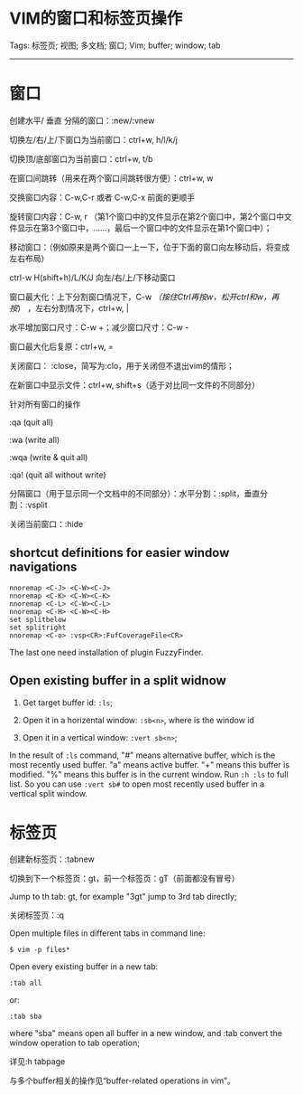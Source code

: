 # VIM的窗口和标签页操作
Tags: 标签页; 视图; 多文档; 窗口; Vim; buffer; window; tab

------

# 窗口

创建水平/ 垂直 分隔的窗口：:new/:vnew

切换左/右/上/下窗口为当前窗口：ctrl+w, h/l/k/j 

切换顶/底部窗口为当前窗口：ctrl+w, t/b 

在窗口间跳转（用来在两个窗口间跳转很方便）：ctrl+w, w 

交换窗口内容：C-w,C-r 或者 C-w,C-x 前面的更顺手

旋转窗口内容：C-w, r （第1个窗口中的文件显示在第2个窗口中，第2个窗口中文件显示在第3个窗口中，……，最后一个窗口中的文件显示在第1个窗口中）；
 
移动窗口：（例如原来是两个窗口一上一下，位于下面的窗口向左移动后，将变成左右布局） 

ctrl-w H(shift+h)/L/K/J 向左/右/上/下移动窗口 

窗口最大化：上下分割窗口情况下，C-w _（按住Ctrl再按w，松开ctrl和w，再按_） ，左右分割情况下，ctrl+w, |

水平增加窗口尺寸：C-w +；减少窗口尺寸：C-w -

窗口最大化后复原：ctrl+w, =
 
关闭窗口： :close，简写为:clo，用于关闭但不退出vim的情形； 

在新窗口中显示文件：ctrl+w, shift+s（适于对比同一文件的不同部分）

针对所有窗口的操作 

:qa (quit all) 

:wa (write all) 

:wqa (write & quit all) 

:qa! (quit all without write)
 
分隔窗口（用于显示同一个文档中的不同部分）：水平分割：:split，垂直分割：:vsplit

关闭当前窗口：:hide 

## shortcut definitions for easier window navigations

    nnoremap <C-J> <C-W><C-J>
    nnoremap <C-K> <C-W><C-K>
    nnoremap <C-L> <C-W><C-L>
    nnoremap <C-H> <C-W><C-H>
    set splitbelow
    set splitright
    nnoremap <C-o> :vsp<CR>:FufCoverageFile<CR>

The last one need installation of plugin FuzzyFinder.

## Open existing buffer in a split widnow

1. Get target buffer id: `:ls`;

1. Open it in a horizental window: `:sb<n>`, where <n> is the window id

1. Open it in a vertical window: `:vert sb<n>`;

In the result of `:ls` command, "#" means alternative buffer, which is the most recently used buffer. "a" means active buffer. "+" means this buffer is modified. "%" means this buffer is in the current window. Run `:h :ls` to full list.
So you can use `:vert sb#` to open most recently used buffer in a vertical split window.

# 标签页
 
创建新标签页：:tabnew 

切换到下一个标签页：gt，前一个标签页：gT（前面都没有冒号） 

Jump to <n>th tab: <n>gt, for example "3gt" jump to 3rd tab directly;

关闭标签页：:q 

Open multiple files in different tabs in command line:

    $ vim -p files*

Open every existing buffer in a new tab:

    :tab all

or:

    :tab sba

where "sba" means open all buffer in a new window, and :tab convert the window operation to tab operation;

详见:h tabpage 

与多个buffer相关的操作见“buffer-related operations in vim”。
